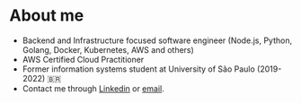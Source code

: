 # About me
- Backend and Infrastructure focused software engineer (Node.js, Python, Golang, Docker, Kubernetes, AWS and others)
- AWS Certified Cloud Practitioner
- Former information systems student at University of São Paulo (2019-2022) 🇧🇷
- Contact me through [Linkedin](https://www.linkedin.com/in/bruno-pagno) or [email](brunodesousapagno@gmail.com).
